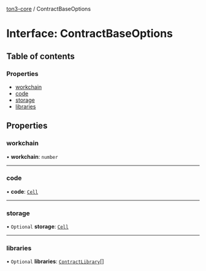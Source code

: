 [ton3-core](../README.md) / ContractBaseOptions

# Interface: ContractBaseOptions

## Table of contents

### Properties

- [workchain](ContractBaseOptions.md#workchain)
- [code](ContractBaseOptions.md#code)
- [storage](ContractBaseOptions.md#storage)
- [libraries](ContractBaseOptions.md#libraries)

## Properties

### workchain

• **workchain**: `number`

___

### code

• **code**: [`Cell`](../classes/Cell.md)

___

### storage

• `Optional` **storage**: [`Cell`](../classes/Cell.md)

___

### libraries

• `Optional` **libraries**: [`ContractLibrary`](../classes/ContractLibrary.md)[]
